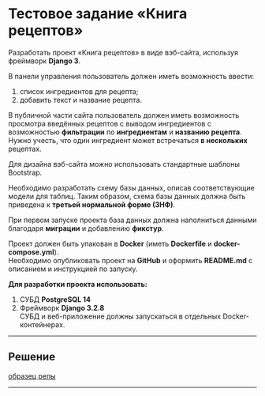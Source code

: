 # Тестовое задание «Книга рецептов» #

Разработать проект «Книга рецептов» в виде вэб-сайта, используя фреймворк **Django 3**.    
    
В панели управления пользователь должен иметь возможность ввести:    
1. список ингредиентов для рецепта;    
2. добавить текст и название рецепта.    
    
В публичной части сайта пользователь должен иметь возможность просмотра введённых
рецептов с выводом ингредиентов с возможностью **фильтрации** по **ингредиентам**
и **названию рецепта**.    
Нужно учесть, что один ингредиент может встречаться **в нескольких** рецептах.    
    
Для дизайна вэб-сайта можно использовать стандартные шаблоны Bootstrap.    
    
Необходимо разработать схему базы данных, описав соответствующие модели для таблиц.
Таким образом, схема базы данных должна быть приведена к **третьей нормальной форме
(3НФ)**.    
    
При первом запуске проекта база данных должна наполниться данными благодаря
**миграции** и добавлению **фикстур**.    
    
Проект должен быть упакован в **Docker** (иметь **Dockerfile** и **docker-compose.yml**).    
Необходимо опубликовать проект на **GitHub** и оформить **README.md** с описанием
и инструкцией по запуску.
    
**Для разработки проекта использовать:**    
1. СУБД **PostgreSQL 14**    
2. Фреймворк **Django 3.2.8**    
СУБД и веб-приложение должны запускаться в отдельных Docker-контейнерах.    

----
## Решение ##
[образец репы](https://github.com/MNV/django-booklist)

----
